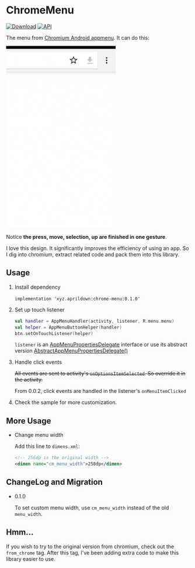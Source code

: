 # ChromeMenu

[![Download](https://api.bintray.com/packages/reedreed/maven/chrome-menu/images/download.svg)](https://bintray.com/reedreed/maven/chrome-menu/_latestVersion)
[![API](https://img.shields.io/badge/API-17%2B-blue.svg?style=flat)](https://android-arsenal.com/api?level=17)

The menu from [Chromium Android appmenu](https://github.com/chromium/chromium/tree/master/chrome/android/java/src/org/chromium/chrome/browser/appmenu). It can do this:

![Example GIF](https://github.com/DeweyReed/ChromeMenu/blob/master/images/example.gif?raw=true)

Notice **the press, move, selection, up are finished in one gesture**.

I love this design. It significantly improves the efficiency of using an app. So I dig into chromium, extract related code and pack them into this library.

## Usage

1. Install dependency

    `implementation 'xyz.aprildown:chrome-menu:0.1.0'`

1. Set up touch listener

    ```Kotlin
    val handler = AppMenuHandler(activity, listener, R.menu.menu)
    val helper = AppMenuButtonHelper(handler)
    btn.setOnTouchListener(helper)
    ```

    `listener` is an [AppMenuPropertiesDelegate](https://github.com/DeweyReed/ChromeMenu/blob/master/library/src/main/java/xyz/aprildown/chromemenu/AppMenuPropertiesDelegate.java#L15) interface or use its abstract version [AbstractAppMenuPropertiesDelegate()](https://github.com/DeweyReed/ChromeMenu/blob/master/library/src/main/java/xyz/aprildown/chromemenu/AbstractAppMenuPropertiesDelegate.java#L12)

1. Handle click events

    ~~All events are sent to activity's `onOptionsItemSelected`. So override it in the activity.~~

    From 0.0.2, click events are handled in the listener's `onMenuItemClicked`

1. Check the sample for more customization.

## More Usage

- Change menu width

    Add this line to `dimens.xml`:

    ```XML
    <!-- 256dp is the original width -->
    <dimen name="cm_menu_width">258dp</dimen>
    ```

## ChangeLog and Migration

- 0.1.0

    To set custom menu width, use `cm_menu_width` instead of the old `menu_width`.

## Hmm...

If you wish to try to the original version from chromium, check out the `from_chrome` tag. After this tag, I've been adding extra code to make this library easier to use.